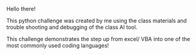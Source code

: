 Hello there! 

This python challenge was created by me using the class materials and trouble shooting and debugging of the class AI tool. 

This challenge demonstrates the step up from excel/ VBA into one of the most commonly used coding languages! 

